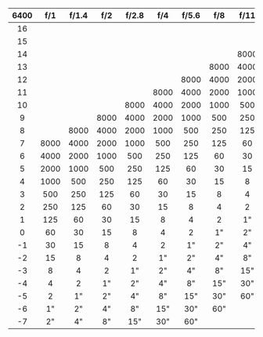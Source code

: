 **6400**|**f/1**|**f/1.4**|**f/2**|**f/2.8**|**f/4**|**f/5.6**|**f/8**|**f/11**|**f/16**|**f/22**|**f/32**|**f/45**|**f/64**
:-----:|:-----:|:-----:|:-----:|:-----:|:-----:|:-----:|:-----:|:-----:|:-----:|:-----:|:-----:|:-----:|:-----:
16| | | | | | | | | |8000|4000|2000|1000
15| | | | | | | | |8000|4000|2000|1000|500
14| | | | | | | |8000|4000|2000|1000|500|250
13| | | | | | |8000|4000|2000|1000|500|250|125
12| | | | | |8000|4000|2000|1000|500|250|125|60
11| | | | |8000|4000|2000|1000|500|250|125|60|30
10| | | |8000|4000|2000|1000|500|250|125|60|30|15
9| | |8000|4000|2000|1000|500|250|125|60|30|15|8
8| |8000|4000|2000|1000|500|250|125|60|30|15|8|4
7|8000|4000|2000|1000|500|250|125|60|30|15|8|4|2
6|4000|2000|1000|500|250|125|60|30|15|8|4|2|1"
5|2000|1000|500|250|125|60|30|15|8|4|2|1"|2"
4|1000|500|250|125|60|30|15|8|4|2|1"|2"|4"
3|500|250|125|60|30|15|8|4|2|1"|2"|4"|8"
2|250|125|60|30|15|8|4|2|1"|2"|4"|8"|15"
1|125|60|30|15|8|4|2|1"|2"|4"|8"|15"|30"
0|60|30|15|8|4|2|1"|2"|4"|8"|15"|30"|60"
-1|30|15|8|4|2|1"|2"|4"|8"|15"|30"|60"|
-2|15|8|4|2|1"|2"|4"|8"|15"|30"|60"| |
-3|8|4|2|1"|2"|4"|8"|15"|30"|60"| | |
-4|4|2|1"|2"|4"|8"|15"|30"|60"| | | |
-5|2|1"|2"|4"|8"|15"|30"|60"| | | | |
-6|1"|2"|4"|8"|15"|30"|60"| | | | | |
-7|2"|4"|8"|15"|30"|60"| | | | | | | 
